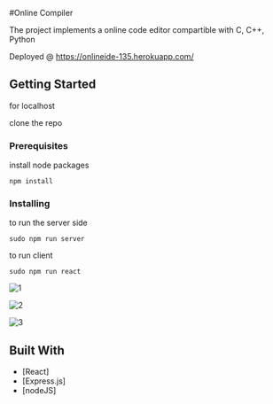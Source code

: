 #Online Compiler

The project implements a online code editor compartible with C, C++, Python

Deployed @ https://onlineide-135.herokuapp.com/

## Getting Started

for localhost

clone the repo

### Prerequisites

install node packages

```
npm install
```

### Installing

to run the server side

```
sudo npm run server
```

to run client

```
sudo npm run react
```
![1](https://user-images.githubusercontent.com/88588326/180659932-c037d270-029c-4347-938c-0344866d1b59.png)

![2](https://user-images.githubusercontent.com/88588326/180659941-c8c83f42-e3d6-4a6a-85c7-0783e6122407.png)

![3](https://user-images.githubusercontent.com/88588326/180659943-ad42cfdc-40f0-4419-9129-add0ad99ffa6.png)


## Built With

- [React]
- [Express.js]
- [nodeJS]
